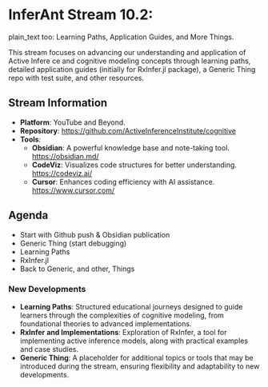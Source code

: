 # InferAnt Stream 10.2: 
plain_text too: Learning Paths, Application Guides, and More Things. 

This stream focuses on advancing our understanding and application of Active Infere ce and cognitive modeling concepts through learning paths, detailed application guides (initially for RxInfer.jl package), a Generic Thing repo with test suite, and other resources.

## Stream Information

- **Platform**: YouTube and Beyond. 
- **Repository**: <https://github.com/ActiveInferenceInstitute/cognitive>
- **Tools**:
  - **Obsidian**: A powerful knowledge base and note-taking tool. <https://obsidian.md/>
  - **CodeViz**: Visualizes code structures for better understanding. <https://codeviz.ai/>
  - **Cursor**: Enhances coding efficiency with AI assistance. <https://www.cursor.com/>

## Agenda

- Start with Github push & Obsidian publication
- Generic Thing (start debugging) 
- Learning Paths
- RxInfer.jl 
- Back to Generic, and other, Things

### New Developments

- **Learning Paths**: Structured educational journeys designed to guide learners through the complexities of cognitive modeling, from foundational theories to advanced implementations.
- **RxInfer and Implementations**: Exploration of RxInfer, a tool for implementing active inference models, along with practical examples and case studies.
- **Generic Thing**: A placeholder for additional topics or tools that may be introduced during the stream, ensuring flexibility and adaptability to new developments.
